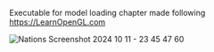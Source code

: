 Executable for model loading chapter made following https://LearnOpenGL.com

![Nations Screenshot 2024 10 11 - 23 45 47 60](https://github.com/user-attachments/assets/38456b3b-3835-4335-bca1-29653adfced7)
